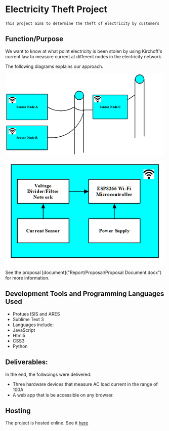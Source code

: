 # Electricity Theft Project

	This project aims to determine the theft of electricity by customers


## Function/Purpose

We want to know at what point electricity is been stolen by using Kirchoff's current law to measure current at different nodes in the electricity network.

The following diagrams explains our approach. 

![first](first.png)



![second](second.png)


See the proposal [document]("Report/Proposal/Proposal Document.docx") for more information.


## Development Tools and Programming Languages Used

* Protues ISIS and ARES
* Sublime Text 3
* Languages include: 
* JavaScript
* Html5
* CSS3
* Python


## Deliverables:

In the end, the follwoings were delivered:
* Three hardware devices that measure AC load current in the range of 100A
* A web app that is be accessible on any browser.


## Hosting

The project is hosted online. See it [here](https://electricity-theft.herokuapp.com/)
